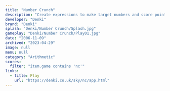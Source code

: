 ```yaml
---
title: "Number Crunch"
description: "Create expressions to make target numbers and score points!"
developer: "Denki"
brand: "Denki"
splash: "Denki/Number Crunch/Splash.jpg"
gameplay: "Denki/Number Crunch/Play01.jpg"
date: "2006-11-09"
archived: "2023-04-29"
image: null
menu: null
category: "Arithmetic"
scores:
  filter: "item.game contains 'nc'"
links:
  - title: Play
    url: "https://denki.co.uk/sky/nc/app.html"
---
```

